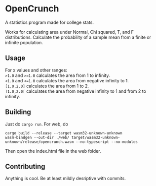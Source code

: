 # OpenCrunch
A statistics program made for college stats.

Works for calculating area under Normal, Chi squared, T, and F distributions.
Calculate the probability of a sample mean from a finite or infinite population.

## Usage
For x values and other ranges: \
`>1.0` and `>=1.0` calculates the area from 1 to infinity. \
`<1.0` and `<=1.0` calculates the area from negative infinity to 1. \
`[1.0,2.0]` calculates the area from 1 to 2. \
`]1.0,2.0[` calculates the area from negative infinity to 1 and from 2 to infinity. 

## Building
Just do `cargo run`.
For web, do 
```
cargo build --release --target wasm32-unknown-unknown
wasm-bindgen --out-dir ./web/ target/wasm32-unknown-unknown/release/opencrunch.wasm --no-typescript --no-modules
```
Then open the index.html file in the web folder.

## Contributing
Anything is cool. Be at least mildly desriptive with commits.
